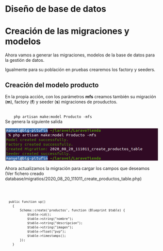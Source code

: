 # Diseño de base de datos

# Creación de las migraciones y modelos
Ahora vamos a  generar las migraciones, modelos de la base de datos para la gestión de datos.

Igualmente para su población en pruebas crearemos los factory y seeders.

## Creación del modelo producto
 En la propia acción, con los parámetros __mfs__ creamos también su migración (__m__), factory (__f__) y seeder (__s__) migraciones de prouductos.

<code>
    php artisan make:model Producto -mfs
</code>
Se genera la siguiente salida

![Salida de la creación del modelo Producto](./../public/imagenes/imagenes_apuntes/make_model_producto.png)

Ahora actualizamos la migración para cargar los campos que deseamos (Ver fichero creado database/migratios/2020_08_20_111011_create_productos_table.php)

<code>

      public function up()
        {
            Schema::create('productos', function (Blueprint $table) {
                $table->id();
                $table->string("nombre");
                $table->string("descripcion");
                $table->string("imagen");
                $table->float("pvp");
                $table->timestamps();
            });
        }
</code>

